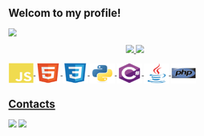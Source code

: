 ## Welcom to my profile!
<p align="left"> <img src="https://komarev.com/ghpvc/?username=NDM01&label=Profile%20views&color=0e75b6&style=flat"  /> </p>
<div align="center">
  <a href="https://github.com/NDM01">
   <img height="150em" src="https://github-readme-stats.vercel.app/api?username=NDM01&show_icons=true&locale=en"/>
  <img height="150em" src="https://github-readme-stats.vercel.app/api/top-langs?username=NDM01&show_icons=true&locale=en&layout=compact"/>
  
</div>
<div style="display: inline_block"><br>
  <img align="center" alt="" height="40" width="50" src="https://raw.githubusercontent.com/devicons/devicon/master/icons/javascript/javascript-plain.svg">
  <!-- <img align="center" alt="Rafa-Ts" height="40" width="40" src="https://raw.githubusercontent.com/devicons/devicon/master/icons/typescript/typescript-plain.svg"> -->
  <!-- <img align="center" alt="Rafa-React" height="40" width="40" src="https://raw.githubusercontent.com/devicons/devicon/master/icons/react/react-original.svg"> -->
  <img align="center" alt="" height="40" width="50" src="https://raw.githubusercontent.com/devicons/devicon/master/icons/html5/html5-original.svg">
  <img align="center" alt="" height="40" width="50" src="https://raw.githubusercontent.com/devicons/devicon/master/icons/css3/css3-original.svg">
  <img align="center" alt="" height="40" width="50" src="https://raw.githubusercontent.com/devicons/devicon/master/icons/python/python-original.svg">
  <img align="center" alt="" height="40" width="50" src="https://raw.githubusercontent.com/devicons/devicon/master/icons/csharp/csharp-original.svg">
  <img align="center" alt="" height="40" width="50" src="https://raw.githubusercontent.com/devicons/devicon/master/icons/java/java-original.svg"> 
  <img align="center" alt="" height="40" width="50" src="https://raw.githubusercontent.com/devicons/devicon/master/icons/php/php-original.svg">

</div>
  
  ## Contacts
 
<div> 
  <!-- <a href="https://instagram.com/NDM01" target="_blank"><img src="https://img.shields.io/badge/-Instagram-%23E4405F?style=for-the-badge&logo=instagram&logoColor=white" target="_blank"></a>-->
  <a href = "mailto:2004ndof@gmail.com"><img src="https://img.shields.io/badge/-Gmail-%23333?style=for-the-badge&logo=gmail&logoColor=white" target="_blank"></a>
  <a href="https://www.linkedin.com/in/nelson-fran%C3%A7a-a2a79b230/" target="_blank"><img src="https://img.shields.io/badge/-LinkedIn-%230077B5?style=for-the-badge&logo=linkedin& logoColor=white" target="_blank"></a> 
 
  <!-- ![Snake animation](https://github.com/NDM01/NDM01/blob/output/github-contribution-grid-snake.svg) -->
 
</div>